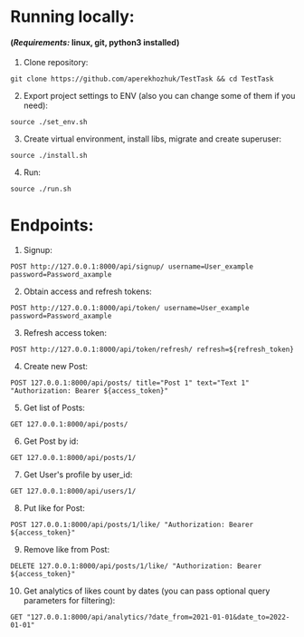 # Running locally:

#### (*Requirements:* linux, git, python3 installed)

1) Clone repository:
```
git clone https://github.com/aperekhozhuk/TestTask && cd TestTask
```
2) Export project settings to ENV (also you can change some of them if you need):
```
source ./set_env.sh
```
3) Create virtual environment, install libs, migrate and create superuser:
```
source ./install.sh
```
4) Run:
```
source ./run.sh
```


# Endpoints:
1) Signup:
```
POST http://127.0.0.1:8000/api/signup/ username=User_example password=Password_axample
```
2) Obtain access and refresh tokens:
```
POST http://127.0.0.1:8000/api/token/ username=User_example password=Password_axample
```
3) Refresh access token:
```
POST http://127.0.0.1:8000/api/token/refresh/ refresh=${refresh_token}
```
4) Create new Post:
```
POST 127.0.0.1:8000/api/posts/ title="Post 1" text="Text 1" "Authorization: Bearer ${access_token}"
```
5) Get list of Posts:
```
GET 127.0.0.1:8000/api/posts/
```
6) Get Post by id:
```
GET 127.0.0.1:8000/api/posts/1/
```
7) Get User's profile by user_id:
```
GET 127.0.0.1:8000/api/users/1/
```
8) Put like for Post:
```
POST 127.0.0.1:8000/api/posts/1/like/ "Authorization: Bearer ${access_token}"
```
9) Remove like from Post:
```
DELETE 127.0.0.1:8000/api/posts/1/like/ "Authorization: Bearer ${access_token}"
```
10) Get analytics of likes count by dates (you can pass optional query parameters for filtering):
```
GET "127.0.0.1:8000/api/analytics/?date_from=2021-01-01&date_to=2022-01-01"
```
